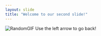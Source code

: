 ```yaml
---
layout: slide
title: "Welcome to our second slide!"
---
```

![RandomGIF](https://media.giphy.com/media/NTur7XlVDUdqM/giphy.gif)
Use the left arrow to go back!
